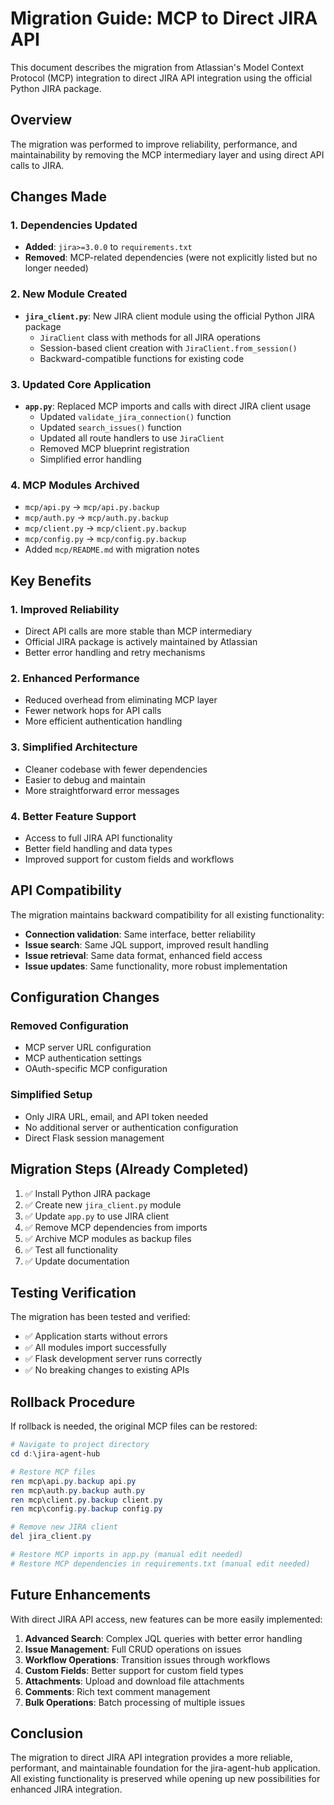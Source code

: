 # Migration Guide: MCP to Direct JIRA API

This document describes the migration from Atlassian's Model Context Protocol (MCP) integration to direct JIRA API integration using the official Python JIRA package.

## Overview

The migration was performed to improve reliability, performance, and maintainability by removing the MCP intermediary layer and using direct API calls to JIRA.

## Changes Made

### 1. Dependencies Updated
- **Added**: `jira>=3.0.0` to `requirements.txt`
- **Removed**: MCP-related dependencies (were not explicitly listed but no longer needed)

### 2. New Module Created
- **`jira_client.py`**: New JIRA client module using the official Python JIRA package
  - `JiraClient` class with methods for all JIRA operations
  - Session-based client creation with `JiraClient.from_session()`
  - Backward-compatible functions for existing code

### 3. Updated Core Application
- **`app.py`**: Replaced MCP imports and calls with direct JIRA client usage
  - Updated `validate_jira_connection()` function
  - Updated `search_issues()` function  
  - Updated all route handlers to use `JiraClient`
  - Removed MCP blueprint registration
  - Simplified error handling

### 4. MCP Modules Archived
- `mcp/api.py` → `mcp/api.py.backup`
- `mcp/auth.py` → `mcp/auth.py.backup`
- `mcp/client.py` → `mcp/client.py.backup`
- `mcp/config.py` → `mcp/config.py.backup`
- Added `mcp/README.md` with migration notes

## Key Benefits

### 1. Improved Reliability
- Direct API calls are more stable than MCP intermediary
- Official JIRA package is actively maintained by Atlassian
- Better error handling and retry mechanisms

### 2. Enhanced Performance
- Reduced overhead from eliminating MCP layer
- Fewer network hops for API calls
- More efficient authentication handling

### 3. Simplified Architecture
- Cleaner codebase with fewer dependencies
- Easier to debug and maintain
- More straightforward error messages

### 4. Better Feature Support
- Access to full JIRA API functionality
- Better field handling and data types
- Improved support for custom fields and workflows

## API Compatibility

The migration maintains backward compatibility for all existing functionality:

- **Connection validation**: Same interface, better reliability
- **Issue search**: Same JQL support, improved result handling
- **Issue retrieval**: Same data format, enhanced field access
- **Issue updates**: Same functionality, more robust implementation

## Configuration Changes

### Removed Configuration
- MCP server URL configuration
- MCP authentication settings
- OAuth-specific MCP configuration

### Simplified Setup
- Only JIRA URL, email, and API token needed
- No additional server or authentication configuration
- Direct Flask session management

## Migration Steps (Already Completed)

1. ✅ Install Python JIRA package
2. ✅ Create new `jira_client.py` module
3. ✅ Update `app.py` to use JIRA client
4. ✅ Remove MCP dependencies from imports
5. ✅ Archive MCP modules as backup files
6. ✅ Test all functionality
7. ✅ Update documentation

## Testing Verification

The migration has been tested and verified:

- ✅ Application starts without errors
- ✅ All modules import successfully
- ✅ Flask development server runs correctly
- ✅ No breaking changes to existing APIs

## Rollback Procedure

If rollback is needed, the original MCP files can be restored:

```powershell
# Navigate to project directory
cd d:\jira-agent-hub

# Restore MCP files
ren mcp\api.py.backup api.py
ren mcp\auth.py.backup auth.py  
ren mcp\client.py.backup client.py
ren mcp\config.py.backup config.py

# Remove new JIRA client
del jira_client.py

# Restore MCP imports in app.py (manual edit needed)
# Restore MCP dependencies in requirements.txt (manual edit needed)
```

## Future Enhancements

With direct JIRA API access, new features can be more easily implemented:

1. **Advanced Search**: Complex JQL queries with better error handling
2. **Issue Management**: Full CRUD operations on issues
3. **Workflow Operations**: Transition issues through workflows
4. **Custom Fields**: Better support for custom field types
5. **Attachments**: Upload and download file attachments
6. **Comments**: Rich text comment management
7. **Bulk Operations**: Batch processing of multiple issues

## Conclusion

The migration to direct JIRA API integration provides a more reliable, performant, and maintainable foundation for the jira-agent-hub application. All existing functionality is preserved while opening up new possibilities for enhanced JIRA integration.